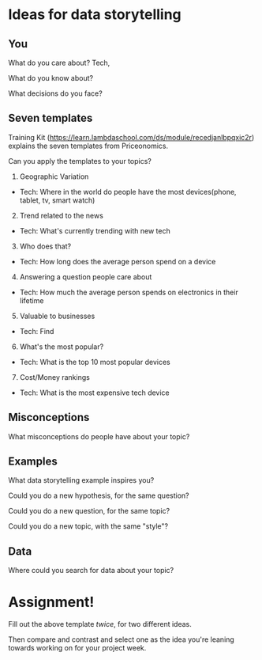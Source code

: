 # Ideas for data storytelling

## You

What do you care about?
Tech, 

What do you know about?


What decisions do you face?


## Seven templates

Training Kit (https://learn.lambdaschool.com/ds/module/recedjanlbpqxic2r) explains the seven templates from Priceonomics.

Can you apply the templates to your topics? 

1. Geographic Variation
  * Tech: Where in the world do people have the most devices(phone, tablet, tv, smart watch)
  

2. Trend related to the news
  * Tech: What's currently trending with new tech


3. Who does that?
  * Tech: How long does the average person spend on a device
  

4. Answering a question people care about
  * Tech: How much the average person spends on electronics in their lifetime


5. Valuable to businesses
  * Tech: Find

6. What's the most popular?
  * Tech: What is the top 10 most popular devices
  

7. Cost/Money rankings
  * Tech: What is the most expensive tech device
  

## Misconceptions

What misconceptions do people have about your topic?


## Examples

What data storytelling example inspires you?


Could you do a new hypothesis, for the same question?


Could you do a new question, for the same topic?


Could you do a new topic, with the same "style"?


## Data

Where could you search for data about your topic?


# Assignment!

Fill out the above template *twice*, for two different ideas.

Then compare and contrast and select one as the idea you're leaning towards
working on for your project week.
